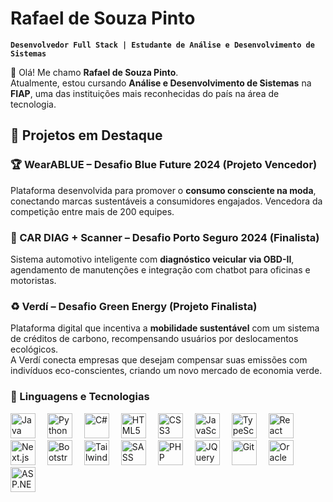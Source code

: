 # Rafael de Souza Pinto
**`Desenvolvedor Full Stack | Estudante de Análise e Desenvolvimento de Sistemas`**

👋 Olá! Me chamo **Rafael de Souza Pinto**.  
Atualmente, estou cursando **Análise e Desenvolvimento de Sistemas** na **FIAP**, uma das instituições mais reconhecidas do país na área de tecnologia.

## 💼 Projetos em Destaque

### 🏆 WearABLUE – Desafio Blue Future 2024 (Projeto Vencedor)
Plataforma desenvolvida para promover o **consumo consciente na moda**, conectando marcas sustentáveis a consumidores engajados. Vencedora da competição entre mais de 200 equipes.

### 🚗 CAR DIAG + Scanner – Desafio Porto Seguro 2024 (Finalista)
Sistema automotivo inteligente com **diagnóstico veicular via OBD-II**, agendamento de manutenções e integração com chatbot para oficinas e motoristas.

### ♻️ Verdí – Desafio Green Energy (Projeto Finalista)
Plataforma digital que incentiva a **mobilidade sustentável** com um sistema de créditos de carbono, recompensando usuários por deslocamentos ecológicos.  
A Verdí conecta empresas que desejam compensar suas emissões com indivíduos eco-conscientes, criando um novo mercado de economia verde.

### 🤖 Linguagens e Tecnologias

<p align="left">
  <img src="https://cdn.jsdelivr.net/gh/devicons/devicon/icons/java/java-original.svg" alt="Java" title="Java" width="40" style="margin-right: 15px;" />

  <img src="https://cdn.jsdelivr.net/gh/devicons/devicon/icons/python/python-original.svg" alt="Python" title="Python" width="40" style="margin-right: 15px;" />

  <img src="https://cdn.jsdelivr.net/gh/devicons/devicon/icons/csharp/csharp-original.svg" alt="C#" title="C#" width="40" style="margin-right: 15px;" />

  <img src="https://cdn.jsdelivr.net/gh/devicons/devicon/icons/html5/html5-original.svg" alt="HTML5" title="HTML5" width="40" style="margin-right: 15px;" />

  <img src="https://cdn.jsdelivr.net/gh/devicons/devicon/icons/css3/css3-original.svg" alt="CSS3" title="CSS3" width="40" style="margin-right: 15px;" />

  <img src="https://cdn.jsdelivr.net/gh/devicons/devicon/icons/javascript/javascript-original.svg" alt="JavaScript" title="JavaScript" width="40" style="margin-right: 15px;" />

  <img src="https://cdn.jsdelivr.net/gh/devicons/devicon/icons/typescript/typescript-original.svg" alt="TypeScript" title="TypeScript" width="40" style="margin-right: 15px;" />

  <img src="https://cdn.jsdelivr.net/gh/devicons/devicon/icons/react/react-original.svg" alt="React" title="React" width="40" style="margin-right: 15px;" />

  <img src="https://cdn.jsdelivr.net/gh/devicons/devicon/icons/nextjs/nextjs-original.svg" alt="Next.js" title="Next.js" width="40" style="margin-right: 15px;" />

  <img src="https://cdn.jsdelivr.net/gh/devicons/devicon/icons/bootstrap/bootstrap-original.svg" alt="Bootstrap" title="Bootstrap" width="40" style="margin-right: 15px;" />

  <img src="https://cdn.jsdelivr.net/gh/devicons/devicon/icons/tailwindcss/tailwindcss-original.svg" alt="Tailwind CSS" title="Tailwind CSS" width="40" style="margin-right: 15px;" />

  <img src="https://cdn.jsdelivr.net/gh/devicons/devicon/icons/sass/sass-original.svg" alt="SASS" title="SASS" width="40" style="margin-right: 15px;" />

  <img src="https://cdn.jsdelivr.net/gh/devicons/devicon/icons/php/php-original.svg" alt="PHP" title="PHP" width="40" style="margin-right: 15px;" />

  <img src="https://cdn.jsdelivr.net/gh/devicons/devicon/icons/jquery/jquery-original.svg" alt="JQuery" title="JQuery" width="40" style="margin-right: 15px;" />

  <img src="https://cdn.jsdelivr.net/gh/devicons/devicon/icons/git/git-original.svg" alt="Git" title="Git" width="40" style="margin-right: 15px;" />

  <img src="https://cdn.jsdelivr.net/gh/devicons/devicon/icons/oracle/oracle-original.svg" alt="Oracle PL/SQL" title="Oracle PL/SQL" width="40" style="margin-right: 15px;" />

  <img src="https://cdn.jsdelivr.net/gh/devicons/devicon/icons/dot-net/dot-net-original.svg" alt="ASP.NET/.NET" title="ASP.NET/.NET" width="40" style="margin-right: 15px;" />
  
 
</p>
